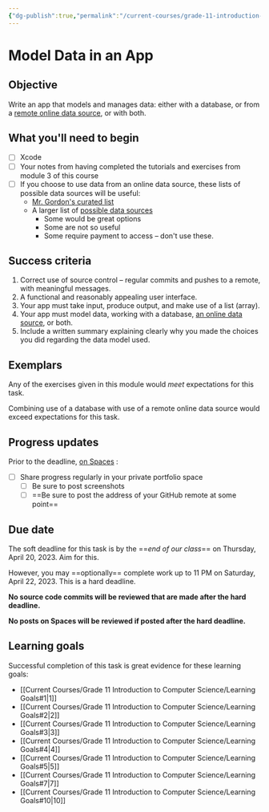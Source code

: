 ```yaml
---
{"dg-publish":true,"permalink":"/current-courses/grade-11-introduction-to-computer-science/tasks/model-data-in-an-app/","dgHomeLink":false}
---
```


# Model Data in an App
## Objective
Write an app that models and manages data: either with a database, or from a [remote online data source](https://teaching.russellgordon.ca/json/useful-json-endpoints/), or with both.
## What you'll need to begin
- [ ] Xcode
- [ ] Your notes from having completed the tutorials and exercises from module 3 of this course
- [ ] If you choose to use data from an online data source, these lists of possible data sources will be useful:
	- [Mr. Gordon's curated list](https://teaching.russellgordon.ca/json/useful-json-endpoints/)
	- A larger list of [possible data sources](https://github.com/toddmotto/public-apis)
		- Some would be great options
		- Some are not so useful
		- Some require payment to access – don't use these.
      
## Success criteria

1. Correct use of source control – regular commits and pushes to a remote, with meaningful messages.
2. A functional and reasonably appealing user interface.
3. Your app must take input, produce output, and make use of a list (array).
4. Your app must model data, working with a database, [an online data source](https://teaching.russellgordon.ca/json/useful-json-endpoints/), or both.
5. Include a written summary explaining clearly why you made the choices you did regarding the data model used.

## Exemplars

Any of the exercises given in this module would *meet* expectations for this task.

Combining use of a database with use of a remote online data source would exceed expectations for this task.

## Progress updates

Prior to the deadline, [on Spaces](https://ca.spacesedu.com/) :
- [ ] Share progress regularly in your private portfolio space
	- [ ] Be sure to post screenshots
	- [ ] ==Be sure to post the address of your GitHub remote at some point==

## Due date

The soft deadline for this task is by the ==*end of our class*== on Thursday, April 20, 2023. Aim for this.

However, you may ==optionally== complete work up to 11 PM on Saturday, April 22, 2023. This is a hard deadline.

**No source code commits will be reviewed that are made after the hard deadline.**

**No posts on Spaces will be reviewed if posted after the hard deadline.**

## Learning goals
Successful completion of this task is great evidence for these learning goals:
- [[Current Courses/Grade 11 Introduction to Computer Science/Learning Goals#1|1]]
- [[Current Courses/Grade 11 Introduction to Computer Science/Learning Goals#2|2]]
- [[Current Courses/Grade 11 Introduction to Computer Science/Learning Goals#3|3]]
- [[Current Courses/Grade 11 Introduction to Computer Science/Learning Goals#4|4]]
- [[Current Courses/Grade 11 Introduction to Computer Science/Learning Goals#5|5]]
- [[Current Courses/Grade 11 Introduction to Computer Science/Learning Goals#7|7]]
- [[Current Courses/Grade 11 Introduction to Computer Science/Learning Goals#10|10]]
